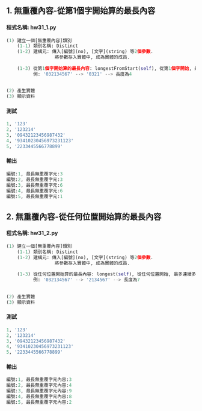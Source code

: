 ## 1. 無重覆內容-從第1個字開始算的最長內容

#### 程式名稱: hw31_1.py
``` python
(1) 建立一個[無重覆內容]類別
    (1-1) 類別名稱: Distinct
    (1-2) 建構元: 傳入[編號](no), [文字](string) 等2個參數.
                  將參數存入實體中, 成為實體的成員.
                  
    (1-3) 從第1個字開始算的最長內容: longestFromStart(self), 從第1個字開始, 最多連續多少字都不重覆?          
          例: '032134567' --> '0321' --> 長度為4          
          
     
(2) 產生實體
(3) 顯示資料
```

#### 測試
``` python
1, '123'                
2, '123214'
3, '09432123456987432'
4, '93410230456973231123'
5, '2233445566778899'
```

#### 輸出
``` python
編號:1, 最長無重覆字元:3
編號:2, 最長無重覆字元:3
編號:3, 最長無重覆字元:6
編號:4, 最長無重覆字元:6
編號:5, 最長無重覆字元:1
```



## 2. 無重覆內容-從任何位置開始算的最長內容

#### 程式名稱: hw31_2.py
``` python
(1) 建立一個[無重覆內容]類別
    (1-1) 類別名稱: Distinct
    (1-2) 建構元: 傳入[編號](no), [文字](string) 等2個參數.
                  將參數存入實體中, 成為實體的成員.
                  
    (1-3) 從任何位置開始算的最長內容: longest(self), 從任何位置開始, 最多連續多少字都不重覆?          
          例: '032134567' --> '2134567' --> 長度為7          
          
     
(2) 產生實體
(3) 顯示資料
```

#### 測試
``` python
1, '123'                
2, '123214'
3, '09432123456987432'
4, '93410230456973231123'
5, '2233445566778899'
```

#### 輸出
``` python
編號:1, 最長無重覆字元內容:3
編號:2, 最長無重覆字元內容:4
編號:3, 最長無重覆字元內容:9
編號:4, 最長無重覆字元內容:8
編號:5, 最長無重覆字元內容:2
```
